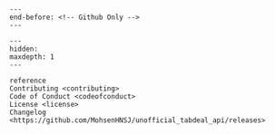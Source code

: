 ```{include} ../README.md
---
end-before: <!-- Github Only -->
---
```

[MIT license]: license
[Contributor Guide]: contributing
[Code of Conduct]: codeofconduct

```{toctree}
---
hidden:
maxdepth: 1
---

reference
Contributing <contributing>
Code of Conduct <codeofconduct>
License <license>
Changelog <https://github.com/MohsenHNSJ/unofficial_tabdeal_api/releases>
```
